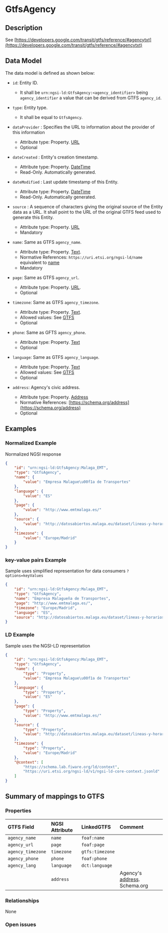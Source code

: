 # GtfsAgency

## Description

See
[https://developers.google.com/transit/gtfs/reference/#agencytxt](https://developers.google.com/transit/gtfs/reference/#agencytxt)

## Data Model

The data model is defined as shown below:

-   `id`: Entity ID.

    -   It shall be `urn:ngsi-ld:GtfsAgency:<agency_identifier>` being
        `agency_identifier` a value that can be derived from GTFS `agency_id`.

-   `type`: Entity type.

    -   It shall be equal to `GtfsAgency`.

-   `dataProvider` : Specifies the URL to information about the provider of this
    information

    -   Attribute type: Property. [URL](https://schema.org/URL)
    -   Optional

-   `dateCreated` : Entity's creation timestamp.

    -   Attribute type: Property. [DateTime](https://schema.org/DateTime)
    -   Read-Only. Automatically generated.

-   `dateModified` : Last update timestamp of this Entity.

    -   Attribute type: Property. [DateTime](https://schema.org/DateTime)
    -   Read-Only. Automatically generated.

-   `source` : A sequence of characters giving the original source of the Entity
    data as a URL. It shall point to the URL of the original GTFS feed used to
    generate this Entity.

    -   Attribute type: Property. [URL](https://schema.org/URL)
    -   Mandatory

-   `name`: Same as GTFS `agency_name`.

    -   Attribute type: Property. [Text](https://schema.org/Text).
    -   Normative References: `https://uri.etsi.org/ngsi-ld/name` equivalent to
        [name](https://schema.org/name)
    -   Mandatory

-   `page`: Same as GTFS `agency_url`.

    -   Attribute type: Property. [URL](https://schema.org/URL).
    -   Optional

-   `timezone`: Same as GTFS `agency_timezone`.

    -   Attribute type: Property. [Text](https://schema.org/Text).
    -   Allowed values: See
        [GTFS](https://developers.google.com/transit/gtfs/reference/#agencytxt)
    -   Optional

-   `phone`: Same as GFTS `agency_phone`.

    -   Attribute type: Property. [Text](https://schema.org/Text)
    -   Optional

-   `language`: Same as GTFS `agency_language`.

    -   Attribute type: Property. [Text](https://schema.org/Text)
    -   Allowed values: See
        [GTFS](https://developers.google.com/transit/gtfs/reference/#agencytxt)
    -   Optional

-   `address`: Agency's civic address.
    -   Attribute type: Property. [Address](https://schema.org/address)
    -   Normative References:
        [https://schema.org/address](https://schema.org/address)
    -   Optional

## Examples

### Normalized Example

Normalized NGSI response

```json
{
    "id": "urn:ngsi-ld:GtfsAgency:Malaga_EMT",
    "type": "GtfsAgency",
    "name": {
        "value": "Empresa Malague\u00f1a de Transportes"
    },
    "language": {
        "value": "ES"
    },
    "page": {
        "value": "http://www.emtmalaga.es/"
    },
    "source": {
        "value": "http://datosabiertos.malaga.eu/dataset/lineas-y-horarios-bus-google-transit/resource/24e86888-b91e-45bf-a48c-09855832fd52"
    },
    "timezone": {
        "value": "Europe/Madrid"
    }
}
```

### key-value pairs Example

Sample uses simplified representation for data consumers `?options=keyValues`

```json
{
    "id": "urn:ngsi-ld:GtfsAgency:Malaga_EMT",
    "type": "GtfsAgency",
    "name": "Empresa Malagueña de Transportes",
    "page": "http://www.emtmalaga.es/",
    "timezone": "Europe/Madrid",
    "language": "ES",
    "source": "http://datosabiertos.malaga.eu/dataset/lineas-y-horarios-bus-google-transit/resource/24e86888-b91e-45bf-a48c-09855832fd52"
}
```

### LD Example

Sample uses the NGSI-LD representation

```json
{
    "id": "urn:ngsi-ld:GtfsAgency:Malaga_EMT",
    "type": "GtfsAgency",
    "name": {
        "type": "Property",
        "value": "Empresa Malague\u00f1a de Transportes"
    },
    "language": {
        "type": "Property",
        "value": "ES"
    },
    "page": {
        "type": "Property",
        "value": "http://www.emtmalaga.es/"
    },
    "source": {
        "type": "Property",
        "value": "http://datosabiertos.malaga.eu/dataset/lineas-y-horarios-bus-google-transit/resource/24e86888-b91e-45bf-a48c-09855832fd52"
    },
    "timezone": {
        "type": "Property",
        "value": "Europe/Madrid"
    },
    "@context": [
        "https://schema.lab.fiware.org/ld/context",
        "https://uri.etsi.org/ngsi-ld/v1/ngsi-ld-core-context.jsonld"
    ]
}
```

## Summary of mappings to GTFS

### Properties

| GTFS Field        | NGSI Attribute | LinkedGTFS      | Comment                                                    |
| :---------------- | :------------- | :-------------- | :--------------------------------------------------------- |
| `agency_name`     | `name`         | `foaf:name`     |                                                            |
| `agency_url`      | `page`         | `foaf:page`     |                                                            |
| `agency_timezone` | `timezone`     | `gtfs:timezone` |                                                            |
| `agency_phone`    | `phone`        | `foaf:phone`    |                                                            |
| `agency_lang`     | `language`     | `dct:language`  |                                                            |
|                   | `address`      |                 | Agency's [address](https://schema.org/address). Schema.org |

### Relationships

None

### Open issues
